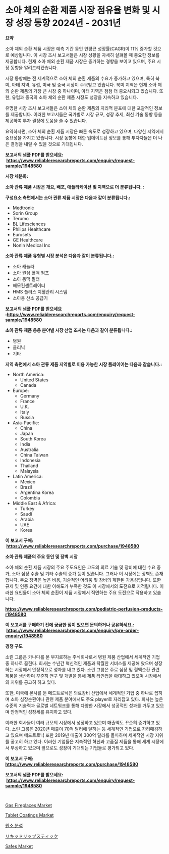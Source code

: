 <p><h1>소아 체외 순환 제품 시장 점유율 변화 및 시장 성장 동향 2024년 - 2031년</h1></p><p><strong>요약</strong></p>
<p><p>소아 체외 순환 제품 시장은 예측 기간 동안 연평균 성장률(CAGR)이 11% 증가할 것으로 예상됩니다. 이 시장 조사 보고서들은 시장 상황을 자세히 살펴볼 때 중요한 정보를 제공합니다. 현재 소아 체외 순환 제품 시장은 증가하는 경향을 보이고 있으며, 주요 시장 동향을 알려드리겠습니다.</p><p>시장 동향에는 전 세계적으로 소아 체외 순환 제품의 수요가 증가하고 있으며, 특히 북미, 아태 지역, 유럽, 미국 및 중국 시장이 주목받고 있습니다. 북미 지역은 현재 소아 체외 순환 제품의 가장 큰 시장 중 하나이며, 아태 지역은 점점 더 중요시되고 있습니다. 또한, 유럽과 중국의 소아 체외 순환 제품 시장도 성장을 지속하고 있습니다.</p><p>유명한 시장 조사 보고서들은 소아 체외 순환 제품의 지리적 분포에 대한 포괄적인 정보를 제공합니다. 이러한 보고서들은 국가별로 시장 규모, 성장 추세, 최신 기술 동향 등을 제공하여 투자 결정에 도움을 줄 수 있습니다.</p><p>요약하자면, 소아 체외 순환 제품 시장은 빠른 속도로 성장하고 있으며, 다양한 지역에서 중요성을 가지고 있습니다. 시장 동향에 대한 업데이트된 정보를 통해 투자자들은 더 나은 결정을 내릴 수 있을 것으로 기대됩니다.</p></p>
<p><strong>보고서의 샘플 PDF를 받으세요: &nbsp;<a href="https://www.reliableresearchreports.com/enquiry/request-sample/1948580">https://www.reliableresearchreports.com/enquiry/request-sample/1948580</a></strong></p>
<p><strong>시장 세분화:</strong></p>
<p><strong> 소아 관류 제품 시장은 개요, 배포, 애플리케이션 및 지역으로 더 분류됩니다. :</strong></p>
<p><strong>구성요소 측면에서는 소아 관류 제품 시장은 다음과 같이 분류됩니다.:</strong></p>
<p><ul><li>Medtronic</li><li>Sorin Group</li><li>Terumo</li><li>BL Lifesciences</li><li>Philips Healthcare</li><li>Eurosets</li><li>GE Healthcare</li><li>Nonin Medical Inc</li></ul></p>
<p><strong> 소아 관류 제품 유형별 시장 분석은 다음과 같이 분류됩니다.:</strong></p>
<p><ul><li>소아 캐뉼라</li><li>소아 원심 혈액 펌프</li><li>소아 동맥 필터</li><li>헤모컨센트레이터</li><li>HMS 플러스 지혈관리 시스템</li><li>소아용 산소 공급기</li></ul></p>
<p><strong>보고서의 샘플 PDF를 받으세요 :<a href="https://www.reliableresearchreports.com/enquiry/request-sample/1948580">https://www.reliableresearchreports.com/enquiry/request-sample/1948580</a></strong></p>
<p><strong> 소아 관류 제품 응용 분야별 시장 산업 조사는 다음과 같이 분류됩니다.:</strong></p>
<p><ul><li>병원</li><li>클리닉</li><li>기타</li></ul></p>
<p><strong>지역 측면에서 소아 관류 제품 지역별로 이용 가능한 시장 플레이어는 다음과 같습니다.:</strong></p>
<p><ul>
    <li>
        North America:
        <ul>
            <li>United States</li>
            <li>Canada</li>
        </ul>
    </li>
    <li>
        Europe:
        <ul>
            <li>Germany</li>
            <li>France</li>
            <li>U.K.</li>
            <li>Italy</li>
            <li>Russia</li>
        </ul>
    </li>
    <li>
        Asia-Pacific:
        <ul>
            <li>China</li>
            <li>Japan</li>
            <li>South Korea</li>
            <li>India</li>
            <li>Australia</li>
            <li>China Taiwan</li>
            <li>Indonesia</li>
            <li>Thailand</li>
            <li>Malaysia</li>
        </ul>
    </li>
    <li>
        Latin America:
        <ul>
            <li>Mexico</li>
            <li>Brazil</li>
            <li>Argentina Korea</li>
            <li>Colombia</li>
        </ul>
    </li>
    <li>
        Middle East & Africa:
        <ul>
            <li>Turkey</li>
            <li>Saudi</li>
            <li>Arabia</li>
            <li>UAE</li>
            <li>Korea</li>
        </ul>
    </li>
    </ul></p>
<p><strong>이 보고서 구매: &nbsp;<a href="https://www.reliableresearchreports.com/purchase/1948580">https://www.reliableresearchreports.com/purchase/1948580</a></strong></p>
<p><strong>소아 관류 제품의 주요 동인 및 장벽 시장</strong></p>
<p><p>소아 체외 순환 제품 시장의 주요 주도요인은 고도의 의료 기술 및 장비에 대한 수요 증가, 소아 심장 수술 및 기타 수술의 증가 등이 있습니다. 그러나 이 시장에는 장벽도 존재합니다. 주요 장벽은 높은 비용, 기술적인 어려움 및 장비의 제한된 가용성입니다. 또한 규제 및 인증 요건에 대한 이해도가 부족한 것도 이 시장에서의 도전으로 지적됩니다. 이러한 요인들이 소아 체외 순환이 제품 시장에서 직면하는 주요 도전으로 작용하고 있습니다.</p></p>
<p><strong><a href="https://www.reliableresearchreports.com/pediatric-perfusion-products-r1948580">https://www.reliableresearchreports.com/pediatric-perfusion-products-r1948580</a></strong></p>
<p><strong>이 보고서를 구매하기 전에 궁금한 점이 있으면 문의하거나 공유하세요.: &nbsp;<a href="https://www.reliableresearchreports.com/enquiry/pre-order-enquiry/1948580">https://www.reliableresearchreports.com/enquiry/pre-order-enquiry/1948580</a></strong></p>
<p><strong>경쟁 구도</strong></p>
<p><p>소린 그룹은 카나다를 본 부지로하는 주식회사로서 병원 제품 산업에서 세계적인 기업 중 하나로 꼽힌다. 회사는 수년간 혁신적인 제품과 탁월한 서비스를 제공해 왔으며 성장하는 시장에서 안정적으로 성과를 내고 있다. 소린 그룹은 주로 심장 및 혈액순환 관련 제품을 생산하며 꾸준히 연구 및 개발을 통해 제품 라인업을 확대하고 있으며 시장에서의 지위를 공고히 하고 있다.</p><p>또한, 미국에 본사를 둔 메드트로닉은 의료장비 산업에서 세계적인 기업 중 하나로 꼽히며 소아 심장순환이나 관련 제품 분야에서도 주요 player로 자리잡고 있다. 회사는 높은 수준의 기술력과 글로벌 네트워크를 통해 다양한 시장에서 성공적인 성과를 거두고 있으며 안정적인 성장세를 유지하고 있다.</p><p>이러한 회사들이 여러 규모의 시장에서 성장하고 있으며 매출액도 꾸준히 증가하고 있다. 소린 그룹은 2020년 매출이 70억 달러에 달하는 등 세계적인 기업으로 자리매김하고 있으며 메드트로닉 또한 2019년 매출이 300억 달러를 돌파하며 세계적인 시장 지위를 공고히 하고 있다. 이러한 기업들은 지속적인 혁신과 고품질 제품을 통해 세계 시장에서 부상하고 있으며 앞으로도 성장이 기대되는 기업들로 평가되고 있다.</p></p>
<p><strong>이 보고서 구매: &nbsp; <a href="https://www.reliableresearchreports.com/purchase/1948580">https://www.reliableresearchreports.com/purchase/1948580</a></strong></p>
<p><strong>보고서의 샘플 PDF를 받으세요: &nbsp;<a href="https://www.reliableresearchreports.com/enquiry/request-sample/1948580">https://www.reliableresearchreports.com/enquiry/request-sample/1948580</a></strong><strong></strong></p>
<p>&nbsp;</p>
<p><p><a href="https://view.publitas.com/reportprime-1/gas-fireplaces-market-size-reveals-the-best-marketing-channels-in-global-industry/">Gas Fireplaces Market</a></p><p><a href="https://issuu.com/reportprime-2/docs/tablet-coatings-market-size-2030.pptx">Tablet Coatings Market</a></p><p><a href="https://medium.com/@nyahreinger1/%EC%9B%90%EC%86%8C-%EB%B6%84%EC%84%9D-%EC%8B%9C%EC%9E%A5-%EA%B7%9C%EB%AA%A8-%EB%B0%8F-%EC%8B%9C%EC%9E%A5-%EB%8F%99%ED%96%A5-%EC%A0%84%EC%B2%B4-%EC%82%B0%EC%97%85-%EA%B0%9C%EC%9A%94-2024%EB%85%84%EB%B6%80%ED%84%B0-2031%EB%85%84%EA%B9%8C%EC%A7%80-886081d46875">원소 분석</a></p><p><a href="https://medium.com/@jonathanailey6577467/%E3%83%AA%E3%82%AD%E3%83%83%E3%83%89%E3%83%AA%E3%83%83%E3%83%97%E3%82%B9%E3%83%86%E3%82%A3%E3%83%83%E3%82%AF%E5%B8%82%E5%A0%B4%E8%A6%8F%E6%A8%A1-%E5%B8%82%E5%A0%B4%E8%A6%8B%E9%80%9A%E3%81%97%E3%81%A8%E5%B8%82%E5%A0%B4%E4%BA%88%E6%B8%AC-2024%E5%B9%B4%E3%81%8B%E3%82%892031%E5%B9%B4-2681770342ca">リキッドリップスティック</a></p><p><a href="https://github.com/eeaveuhhh/Market-Research-Report-List-2/blob/main/safes-market.md">Safes Market</a></p></p>